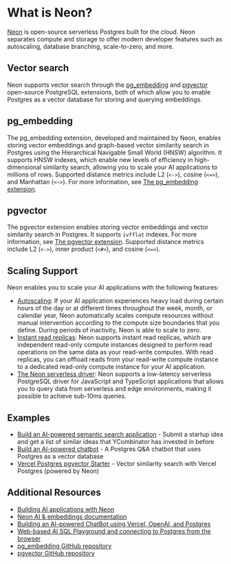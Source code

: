 # What is Neon?

[Neon](https://neon.tech/) is open-source serverless Postgres built for the cloud. Neon separates compute and storage to offer modern developer features such as autoscaling, database branching, scale-to-zero, and more.

## Vector search

Neon supports vector search through the [pg_embedding](https://neon.tech/docs/extensions/pg_embedding) and [pgvector](https://neon.tech/docs/extensions/pgvector) open-source PostgreSQL extensions, both of which allow you to enable Postgres as a vector database for storing and querying embeddings.

## pg_embedding

The pg_embedding extension, developed and maintained by Neon, enables storing vector embeddings and graph-based vector similarity search in Postgres using the Hierarchical Navigable Small World (HNSW) algorithm. It supports HNSW indexes, which enable new levels of efficiency in high-dimensional similarity search, allowing you to scale your AI applications to millions of rows. Supported distance metrics include L2 (`<->`), cosine (`<=>`), and Manhattan (`<~>`). For more information, see [The pg_embedding extension](https://neon.tech/docs/extensions/pg_embedding).

## pgvector

The pgvector extension enables storing vector embeddings and vector similarity search in Postgres. It supports `ivfflat` indexes. For more information, see [The pgvector extension](https://neon.tech/docs/extensions/pgvector). Supported distance metrics include L2 (`<->`), inner product (`<#>`), and cosine (`<=>`).

## Scaling Support

Neon enables you to scale your AI applications with the following features:

- [Autoscaling](https://neon.tech/docs/introduction/read-replicas): If your AI application experiences heavy load during certain hours of the day or at different times throughout the week, month, or calendar year, Neon automatically scales compute resources without manual intervention according to the compute size boundaries that you define. During periods of inactivity, Neon is able to scale to zero.
- [Instant read replicas](https://neon.tech/docs/introduction/read-replicas): Neon supports instant read replicas, which are independent read-only compute instances designed to perform read operations on the same data as your read-write computes. With read replicas, you can offload reads from your read-write compute instance to a dedicated read-only compute instance for your AI application.
- [The Neon serverless driver](https://neon.tech/docs/serverless/serverless-driver): Neon supports a low-latency serverless PostgreSQL driver for JavaScript and TypeScript applications that allows you to query data from serverless and edge environments, making it possible to achieve sub-10ms  queries.

## Examples

- [Build an AI-powered semantic search application](https://github.com/neondatabase/yc-idea-matcher) - Submit a startup idea and get a list of similar ideas that YCombinator has invested in before
- [Build an AI-powered chatbot](https://github.com/neondatabase/ask-neon) - A Postgres Q&A chatbot that uses Postgres as a vector database
- [Vercel Postgres pgvector Starter](https://vercel.com/templates/next.js/postgres-pgvector) - Vector similarity search with Vercel Postgres (powered by Neon)

## Additional Resources

- [Building AI applications with Neon](https://neon.tech/ai)
- [Neon AI & embeddings documentation](https://neon.tech/docs/ai/ai-intro)
- [Building an AI-powered ChatBot using Vercel, OpenAI, and Postgres](neon.tech/blog/building-an-ai-powered-chatbot-using-vercel-openai-and-postgres)
- [Web-based AI SQL Playground and connecting to Postgres from the browser](https://neon.tech/blog/postgres-ai-playground)
- [pg_embedding GitHub repository](https://github.com/neondatabase/pg_embedding)
- [pgvector GitHub repository](https://github.com/pgvector/pgvector)
